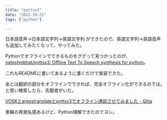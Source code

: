 ```yaml
---
title: "pyttsx3"
date: "2022-10-21"
tags: ["python"]

---
```


日本語音声→日本語文字列→英語文字列 ができたので、英語文字列→英語音声 も追加してみたくなって、やってみた。

Pythonでオフラインでできるものをググって見つかったのが、[nateshmbhat/pyttsx3: Offline Text To Speech synthesis for python](https://github.com/nateshmbhat/pyttsx3)。

これもREADMEに書いてあるように書くだけで実装できた。

あとは翻訳の部分をオフラインでできれば、完全オフライン化ができるのでは。と思い検索したら、先駆者がいた。

[VOSKとargostranslateとpyttsx3でオフライン通訳させてみました - Qiita](https://qiita.com/nguti/items/c6c77dfdcd05c6a3607f)

車輪の再発名感あるけど、Python理解できたのでヨシ。
